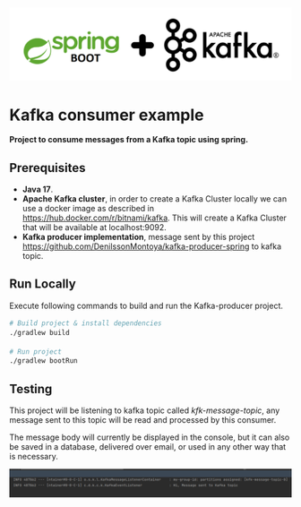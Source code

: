 ![SpringKafka.png](img%2FSpringKafka.png)
---
# Kafka consumer example

**Project to consume messages from a Kafka topic using spring.**

## Prerequisites
- **Java 17**.
- **Apache Kafka cluster**, in order to create a Kafka Cluster locally we can use a docker image as described in https://hub.docker.com/r/bitnami/kafka. This will create a Kafka Cluster that will be available at localhost:9092.
- **Kafka producer implementation**, message sent by this project https://github.com/DenilssonMontoya/kafka-producer-spring to kafka topic.

## Run Locally

Execute following commands to build and run the Kafka-producer project.

```bash
# Build project & install dependencies
./gradlew build

# Run project 
./gradlew bootRun
```


## Testing

This project will be listening to kafka topic called _kfk-message-topic_, any message sent to this topic will be read and processed by this consumer.

The message body will currently be displayed in the console, but it can also be saved in a database, delivered over email, or used in any other way that is necessary.

![console01.png](img%2Fconsole01.png)






